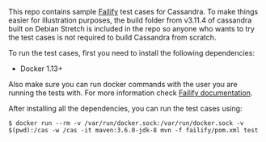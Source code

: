This repo contains sample [Failify](https://failify.io) test cases for Cassandra. To make things easier for illustration
purposes, the build folder from v3.11.4 of cassandra built on Debian Stretch is included in the repo so anyone who wants to
try the test cases is not required to build Cassandra    from scratch.

To run the test cases, first you need to install the following dependencies:
- Docker 1.13+

Also make sure you can run docker commands with the user you are running the tests with. For more information check
[Failify documentation](https://docs.failify.io).

After installing all the dependencies, you can run the test cases using:

```console
$ docker run --rm -v /var/run/docker.sock:/var/run/docker.sock -v $(pwd):/cas -w /cas -it maven:3.6.0-jdk-8 mvn -f failify/pom.xml test
```